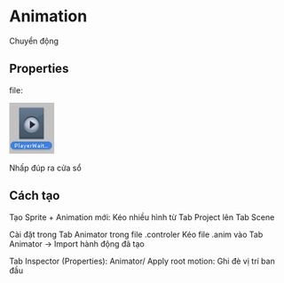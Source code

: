 # Animation

Chuyển động

## Properties

file:

![animation file](image/animation2.png)

Nhấp đúp ra cửa sổ



## Cách tạo

 Tạo Sprite + Animation mới: Kéo nhiều hình từ Tab Project lên Tab Scene

 Cài đặt trong Tab Animator trong file .controler
 Kéo file .anim vào Tab Animator -> Import hành động đã tạo

 Tab Inspector (Properties): Animator/ Apply root motion: Ghi đè vị trí ban đầu

 